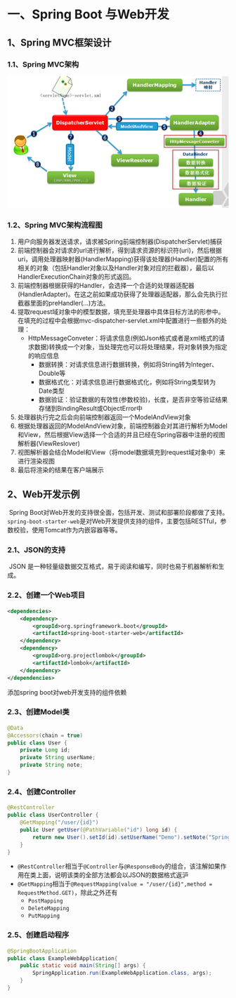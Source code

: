 # 一、Spring Boot 与Web开发

## 1、Spring MVC框架设计

### 1.1、Spring MVC架构

![image-20200312160016197](04%E3%80%81Spring%20Boot%E4%B8%8EWeb%E5%BC%80%E5%8F%91/image-20200312160016197.png)

### 1.2、Spring MVC架构流程图

1. 用户向服务器发送请求，请求被Spring前端控制器(DispatcherServlet)捕获
2. 前端控制器会对请求的url进行解析，得到请求资源的标识符(uri)，然后根据uri，调用处理器映射器(HandlerMapping)获得该处理器(Handler)配置的所有相关的对象（包括Handler对象以及Handler对象对应的拦截器），最后以HandlerExecutionChain对象的形式返回。
3. 前端控制器根据获得的Handler，会选择一个合适的处理器适配器(HandlerAdapter)。在这之前如果成功获得了处理器适配器，那么会先执行拦截器里面的preHandler(...)方法。
4. 提取request域对象中的模型数据，填充至处理器中具体目标方法的形参中。在填充的过程中会根据mvc-dispatcher-servlet.xml中配置进行一些额外的处理：
   - HttpMessageConveter：将请求信息(例如Json格式或者是xml格式的请求数据)转换成一个对象，当处理完也可以将处理结果，将对象转换为指定的响应信息
     - 数据转换：对请求信息进行数据转换，例如将String转为Integer、Double等
     - 数据格式化：对请求信息进行数据格式化，例如将String类型转为Date类型
     - 数据验证：验证数据的有效性(参数校验)，长度，是否非空等验证结果存储到BindingResult或ObjectError中
5. 处理器执行完之后会向前端控制器返回一个ModelAndView对象
6. 根据处理器返回的ModelAndView对象，前端控制器会对其进行解析为Model和View，然后根据View选择一个合适的并且已经在Spring容器中注册的视图解析器(ViewReslover)
7. 视图解析器会结合Model和View（将model数据填充到request域对象中）来进行渲染视图
8. 最后将渲染的结果在客户端展示

## 2、Web开发示例

​		Spring Boot对Web开发的支持很全面，包括开发、测试和部署阶段都做了支持。`spring-boot-starter-web`是对Web开发提供支持的组件，主要包括RESTful，参数校验，使用Tomcat作为内嵌容器等等。

### 2.1、JSON的支持

​		JSON 是一种轻量级数据交互格式，易于阅读和编写，同时也易于机器解析和生成。

### 2.2、创建一个Web项目

```xml
<dependencies>
    <dependency>
        <groupId>org.springframework.boot</groupId>
        <artifactId>spring-boot-starter-web</artifactId>
    </dependency>
    <dependency>
        <groupId>org.projectlombok</groupId>
        <artifactId>lombok</artifactId>
    </dependency>
</dependencies>
```

添加spring boot对web开发支持的组件依赖

### 2.3、创建Model类

```java
@Data
@Accessors(chain = true)
public class User {
    private Long id;
    private String userName;
    private String note;
}
```

### 2.4、创建Controller

```java
@RestController
public class UserController {
    @GetMapping("/user/{id}")
    public User getUser(@PathVariable("id") long id) {
        return new User().setId(id).setUserName("Demo").setNote("Spring Boot");
    }
}
```

- `@RestController`相当于`@Controller`与`@ResponseBody`的组合，该注解如果作用在类上面，说明该类的全部方法都会以JSON的数据格式返沪
- `@GetMapping`相当于`@RequestMapping(value = "/user/{id}",method = RequestMethod.GET)`，除此之外还有
  - `PostMapping`
  - `DeleteMapping`
  - `PutMapping`

### 2.5、创建启动程序

```java
@SpringBootApplication
public class ExampleWebApplication{
    public static void main(String[] args) {
        SpringApplication.run(ExampleWebApplication.class, args);
    }
}
```